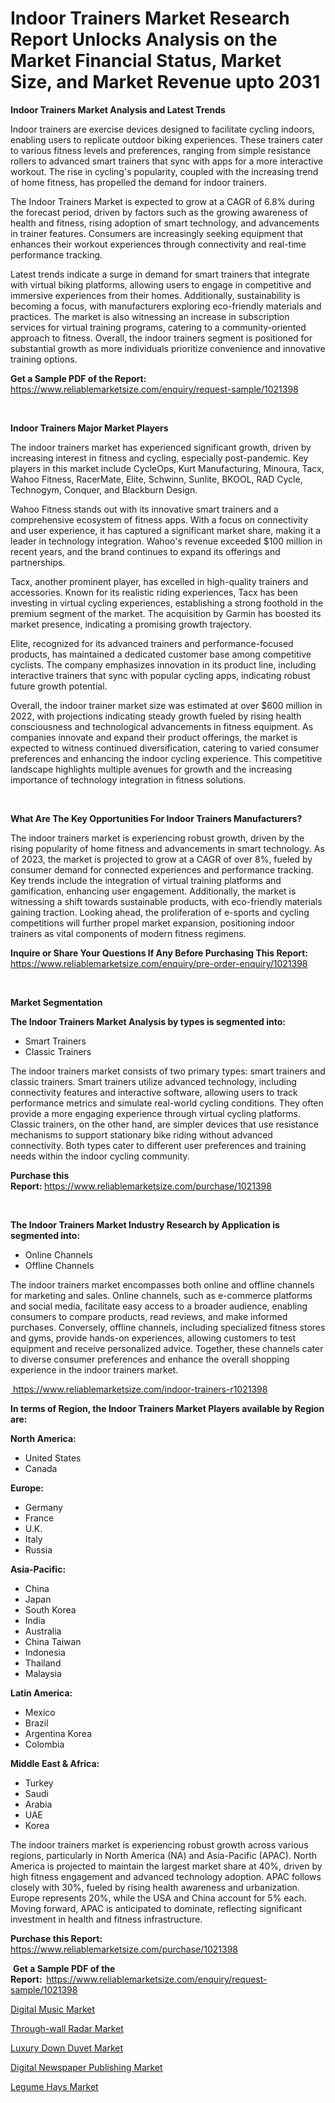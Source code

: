<p><h1>Indoor Trainers Market Research Report Unlocks Analysis on the Market Financial Status, Market Size, and Market Revenue upto 2031</h1></p><p><strong>Indoor Trainers Market Analysis and Latest Trends</strong></p>
<p><p>Indoor trainers are exercise devices designed to facilitate cycling indoors, enabling users to replicate outdoor biking experiences. These trainers cater to various fitness levels and preferences, ranging from simple resistance rollers to advanced smart trainers that sync with apps for a more interactive workout. The rise in cycling's popularity, coupled with the increasing trend of home fitness, has propelled the demand for indoor trainers.</p><p>The Indoor Trainers Market is expected to grow at a CAGR of 6.8% during the forecast period, driven by factors such as the growing awareness of health and fitness, rising adoption of smart technology, and advancements in trainer features. Consumers are increasingly seeking equipment that enhances their workout experiences through connectivity and real-time performance tracking.</p><p>Latest trends indicate a surge in demand for smart trainers that integrate with virtual biking platforms, allowing users to engage in competitive and immersive experiences from their homes. Additionally, sustainability is becoming a focus, with manufacturers exploring eco-friendly materials and practices. The market is also witnessing an increase in subscription services for virtual training programs, catering to a community-oriented approach to fitness. Overall, the indoor trainers segment is positioned for substantial growth as more individuals prioritize convenience and innovative training options.</p></p>
<p><strong>Get a Sample PDF of the Report:&nbsp;</strong> <a href="https://www.reliablemarketsize.com/enquiry/request-sample/1021398?utm_campaign=1838&utm_medium=2&utm_source=Github&utm_content=ia&utm_term=04122024&utm_id=indoor-trainers">https://www.reliablemarketsize.com/enquiry/request-sample/1021398</a></p>
<p>&nbsp;</p>
<p><strong>Indoor Trainers Major Market Players</strong></p>
<p><p>The indoor trainers market has experienced significant growth, driven by increasing interest in fitness and cycling, especially post-pandemic. Key players in this market include CycleOps, Kurt Manufacturing, Minoura, Tacx, Wahoo Fitness, RacerMate, Elite, Schwinn, Sunlite, BKOOL, RAD Cycle, Technogym, Conquer, and Blackburn Design.</p><p>Wahoo Fitness stands out with its innovative smart trainers and a comprehensive ecosystem of fitness apps. With a focus on connectivity and user experience, it has captured a significant market share, making it a leader in technology integration. Wahoo's revenue exceeded $100 million in recent years, and the brand continues to expand its offerings and partnerships.</p><p>Tacx, another prominent player, has excelled in high-quality trainers and accessories. Known for its realistic riding experiences, Tacx has been investing in virtual cycling experiences, establishing a strong foothold in the premium segment of the market. The acquisition by Garmin has boosted its market presence, indicating a promising growth trajectory.</p><p>Elite, recognized for its advanced trainers and performance-focused products, has maintained a dedicated customer base among competitive cyclists. The company emphasizes innovation in its product line, including interactive trainers that sync with popular cycling apps, indicating robust future growth potential.</p><p>Overall, the indoor trainer market size was estimated at over $600 million in 2022, with projections indicating steady growth fueled by rising health consciousness and technological advancements in fitness equipment. As companies innovate and expand their product offerings, the market is expected to witness continued diversification, catering to varied consumer preferences and enhancing the indoor cycling experience. This competitive landscape highlights multiple avenues for growth and the increasing importance of technology integration in fitness solutions.</p></p>
<p>&nbsp;</p>
<p><strong>What Are The Key Opportunities For Indoor Trainers Manufacturers?</strong></p>
<p><p>The indoor trainers market is experiencing robust growth, driven by the rising popularity of home fitness and advancements in smart technology. As of 2023, the market is projected to grow at a CAGR of over 8%, fueled by consumer demand for connected experiences and performance tracking. Key trends include the integration of virtual training platforms and gamification, enhancing user engagement. Additionally, the market is witnessing a shift towards sustainable products, with eco-friendly materials gaining traction. Looking ahead, the proliferation of e-sports and cycling competitions will further propel market expansion, positioning indoor trainers as vital components of modern fitness regimens.</p></p>
<p><strong>Inquire or Share Your Questions If Any Before Purchasing This Report:</strong> <a href="https://www.reliablemarketsize.com/enquiry/pre-order-enquiry/1021398?utm_campaign=1838&utm_medium=2&utm_source=Github&utm_content=ia&utm_term=04122024&utm_id=indoor-trainers">https://www.reliablemarketsize.com/enquiry/pre-order-enquiry/1021398</a></p>
<p>&nbsp;</p>
<p><strong>Market Segmentation</strong></p>
<p><strong>The Indoor Trainers Market Analysis by types is segmented into:</strong></p>
<p><ul><li>Smart Trainers</li><li>Classic Trainers</li></ul></p>
<p><p>The indoor trainers market consists of two primary types: smart trainers and classic trainers. Smart trainers utilize advanced technology, including connectivity features and interactive software, allowing users to track performance metrics and simulate real-world cycling conditions. They often provide a more engaging experience through virtual cycling platforms. Classic trainers, on the other hand, are simpler devices that use resistance mechanisms to support stationary bike riding without advanced connectivity. Both types cater to different user preferences and training needs within the indoor cycling community.</p></p>
<p><strong>Purchase this Report:&nbsp;</strong><a href="https://www.reliablemarketsize.com/purchase/1021398?utm_campaign=1838&utm_medium=2&utm_source=Github&utm_content=ia&utm_term=04122024&utm_id=indoor-trainers">https://www.reliablemarketsize.com/purchase/1021398</a></p>
<p>&nbsp;</p>
<p><strong>The Indoor Trainers Market Industry Research by Application is segmented into:</strong></p>
<p><ul><li>Online Channels</li><li>Offline Channels</li></ul></p>
<p><p>The indoor trainers market encompasses both online and offline channels for marketing and sales. Online channels, such as e-commerce platforms and social media, facilitate easy access to a broader audience, enabling consumers to compare products, read reviews, and make informed purchases. Conversely, offline channels, including specialized fitness stores and gyms, provide hands-on experiences, allowing customers to test equipment and receive personalized advice. Together, these channels cater to diverse consumer preferences and enhance the overall shopping experience in the indoor trainers market.</p></p>
<p><a href="https://www.reliablemarketsize.com/indoor-trainers-r1021398?utm_campaign=1838&utm_medium=2&utm_source=Github&utm_content=ia&utm_term=04122024&utm_id=indoor-trainers">&nbsp;https://www.reliablemarketsize.com/indoor-trainers-r1021398</a></p>
<p><strong>In terms of Region, the Indoor Trainers Market Players available by Region are:</strong></p>
<p>
    <p> <strong> North America: </strong>
        <ul>
            <li>United States</li>
            <li>Canada</li>
        </ul>
        </p> 
    <p> <strong> Europe: </strong>
        <ul>
            <li>Germany</li>
            <li>France</li>
            <li>U.K.</li>
            <li>Italy</li>
            <li>Russia</li>
        </ul>
        </p> 
    <p> <strong> Asia-Pacific: </strong>
        <ul>
            <li>China</li>
            <li>Japan</li>
            <li>South Korea</li>
            <li>India</li>
            <li>Australia</li>
            <li>China Taiwan</li>
            <li>Indonesia</li>
            <li>Thailand</li>
            <li>Malaysia</li>
        </ul>
        </p> 
    <p> <strong> Latin America: </strong>
        <ul>
            <li>Mexico</li>
            <li>Brazil</li>
            <li>Argentina Korea</li>
            <li>Colombia</li>
        </ul>
        </p> 
    <p> <strong> Middle East & Africa: </strong>
        <ul>
            <li>Turkey</li>
            <li>Saudi</li>
            <li>Arabia</li>
            <li>UAE</li>
            <li>Korea</li>
        </ul>
    </p>
    </p>
<p><p>The indoor trainers market is experiencing robust growth across various regions, particularly in North America (NA) and Asia-Pacific (APAC). North America is projected to maintain the largest market share at 40%, driven by high fitness engagement and advanced technology adoption. APAC follows closely with 30%, fueled by rising health awareness and urbanization. Europe represents 20%, while the USA and China account for 5% each. Moving forward, APAC is anticipated to dominate, reflecting significant investment in health and fitness infrastructure.</p></p>
<p><strong>Purchase this Report: </strong><a href="https://www.reliablemarketsize.com/purchase/1021398?utm_campaign=1838&utm_medium=2&utm_source=Github&utm_content=ia&utm_term=04122024&utm_id=indoor-trainers">https://www.reliablemarketsize.com/purchase/1021398</a></p>
<p>&nbsp;<strong>Get a Sample PDF of the Report:&nbsp;&nbsp;</strong><a href="https://www.reliablemarketsize.com/enquiry/request-sample/1021398?utm_campaign=1838&utm_medium=2&utm_source=Github&utm_content=ia&utm_term=04122024&utm_id=indoor-trainers">https://www.reliablemarketsize.com/enquiry/request-sample/1021398</a></p>
<p><strong></strong></p>
<p><p><a href="https://www.linkedin.com/pulse/projecting-digital-music-markets-rapid-growthwith-cagr-10-from-huhee?utm_campaign=1838&utm_medium=2&utm_source=Github&utm_content=ia&utm_term=04122024&utm_id=indoor-trainers">Digital Music Market</a></p><p><a href="https://github.com/pizolina/Market-Research-Report-List-6/blob/main/through-wall-radar-market.md?utm_campaign=1838&utm_medium=2&utm_source=Github&utm_content=ia&utm_term=04122024&utm_id=indoor-trainers">Through-wall Radar Market</a></p><p><a href="https://issuu.com/reportprime-2/docs/luxury-down-duvet-market-size-2030.pptx?utm_campaign=1838&utm_medium=2&utm_source=Github&utm_content=ia&utm_term=04122024&utm_id=indoor-trainers">Luxury Down Duvet Market</a></p><p><a href="https://www.linkedin.com/pulse/based-recent-market-research-digital-newspaper-publishing-set-cffue?utm_campaign=1838&utm_medium=2&utm_source=Github&utm_content=ia&utm_term=04122024&utm_id=indoor-trainers">Digital Newspaper Publishing Market</a></p><p><a href="https://issuu.com/reportprime-2/docs/legume-hays-market-size-2030.pptx?utm_campaign=1838&utm_medium=2&utm_source=Github&utm_content=ia&utm_term=04122024&utm_id=indoor-trainers">Legume Hays Market</a></p></p>